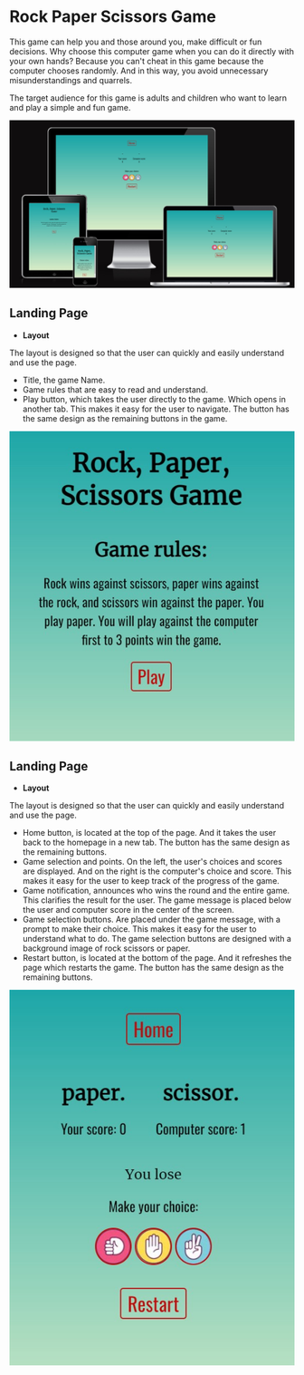 # Rock Paper Scissors Game

This game can help you and those around you, make difficult or fun decisions.
Why choose this computer game when you can do it directly with your own hands? Because you can't cheat in this game because the computer chooses randomly. And in this way, you avoid unnecessary misunderstandings and quarrels.

The target audience for this game is adults and children who want to learn and play a simple and fun game.

![The responsive appearance of the website](assets/images/screenshot-amiresponsive.jpg)

## Landing Page

- __Layout__

The layout is designed so that the user can quickly and easily understand and use the page.

  - Title, the game Name. 
  - Game rules that are easy to read and understand. 
  - Play button, which takes the user directly to the game. Which opens in another tab. 
    This makes it easy for the user to navigate. The button has the same design as the remaining buttons in the game.

    
![Screenshot landing page](assets/images/screenshot-landing-page.jpg) 

## Landing Page

- __Layout__

The layout is designed so that the user can quickly and easily understand and use the page.

  - Home button, is located at the top of the page. And it takes the user back to the homepage in a new tab. The button has the same design as the remaining buttons.
  - Game selection and points. On the left, the user's choices and scores are displayed. And on the right is the computer's choice and score. This makes it easy for the user to keep track of the progress of the game.
  - Game notification, announces who wins the round and the entire game. This clarifies the result for the user. The game message is placed below the user and computer score in the center of the screen.
  - Game selection buttons. Are placed under the game message, with a prompt to make their choice. This makes it easy for the user to understand what to do. The game selection buttons are designed with a background image of rock scissors or paper.
  - Restart button, is located at the bottom of the page. And it refreshes the page which restarts the game. The button has the same design as the remaining buttons.

    
![Screenshot game page](assets/images/screenshot-game-page.jpg) 